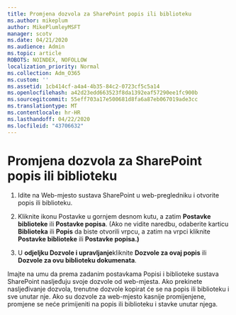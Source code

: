 ```yaml
---
title: Promjena dozvola za SharePoint popis ili biblioteku
ms.author: mikeplum
author: MikePlumleyMSFT
manager: scotv
ms.date: 04/21/2020
ms.audience: Admin
ms.topic: article
ROBOTS: NOINDEX, NOFOLLOW
localization_priority: Normal
ms.collection: Adm_O365
ms.custom: ''
ms.assetid: 1cb414cf-a4a4-4b35-84c2-0723cf5c5a14
ms.openlocfilehash: a42d23edd663523f8da1392eaf57290ee1fc900b
ms.sourcegitcommit: 55eff703a17e500681d8fa6a87eb067019ade3cc
ms.translationtype: MT
ms.contentlocale: hr-HR
ms.lasthandoff: 04/22/2020
ms.locfileid: "43706632"
---
```

# <a name="change-permissions-for-a-sharepoint-list-or-library"></a>Promjena dozvola za SharePoint popis ili biblioteku

1. Idite na Web-mjesto sustava SharePoint u web-pregledniku i otvorite popis ili biblioteku.
    
2. Kliknite ikonu Postavke u gornjem desnom kutu, a zatim **Postavke biblioteke** ili **Postavke popisa**. (Ako ne vidite naredbu, odaberite karticu **Biblioteka** ili **Popis** da biste otvorili vrpcu, a zatim na vrpci kliknite **Postavke biblioteke** ili **Postavke popisa.)** 
    
3. U **odjeljku Dozvole i upravljanje**kliknite **Dozvole za ovaj popis** ili **Dozvole za ovu biblioteku dokumenata**.
    
Imajte na umu da prema zadanim postavkama Popisi i biblioteke sustava SharePoint nasljeđuju svoje dozvole od web-mjesta. Ako prekinete nasljeđivanje dozvola, trenutne dozvole kopirat će se na popis ili biblioteku i sve unutar nje. Ako su dozvole za web-mjesto kasnije promijenjene, promjene se neće primijeniti na popis ili biblioteku i stavke unutar njega.
  

